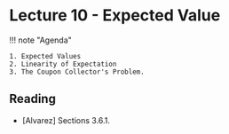 # Lecture 10 - Expected Value

!!! note "Agenda"

    1. Expected Values
    2. Linearity of Expectation
    3. The Coupon Collector's Problem.


    
## Reading

* [Alvarez] Sections 3.6.1.
